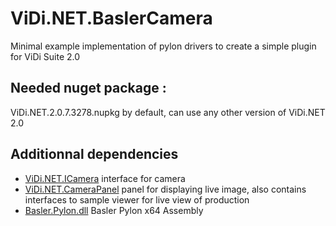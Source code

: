 # ViDi.NET.BaslerCamera

Minimal example implementation of pylon drivers to create a simple plugin for ViDi Suite 2.0

## Needed nuget package :  

ViDi.NET.2.0.7.3278.nupkg by default, can use any other version of ViDi.NET 2.0

## Additionnal dependencies 

* [ViDi.NET.ICamera](https://github.com/vidi-systems/ViDi.NET.ICamera/) interface for camera
* [ViDi.NET.CameraPanel](https://github.com/vidi-systems/ViDi.NET.CameraPanel) panel for displaying live image, also contains interfaces to sample viewer for live view of production
* [Basler.Pylon.dll](http://www.baslerweb.com/en/support/downloads/software-downloads) Basler Pylon x64 Assembly
